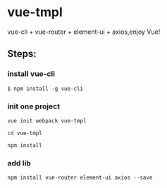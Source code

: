 # vue-tmpl
vue-cli + vue-router + element-ui + axios,enjoy Vue!

## Steps:

### install vue-cli
```
$ npm install -g vue-cli
```

### init one project

```
vue init webpack vue-tmpl

cd vue-tmpl

npm install

```

### add lib

```
npm install vue-router element-ui axios --save

```

